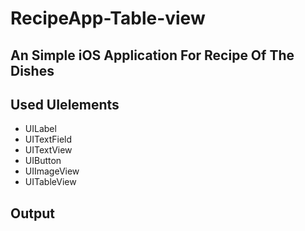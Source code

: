 # RecipeApp-Table-view
## An Simple iOS Application For Recipe Of The Dishes
## Used UIelements
- UILabel
- UITextField
- UITextView
- UIButton
- UIImageView
- UITableView
 
 ## Output
 
